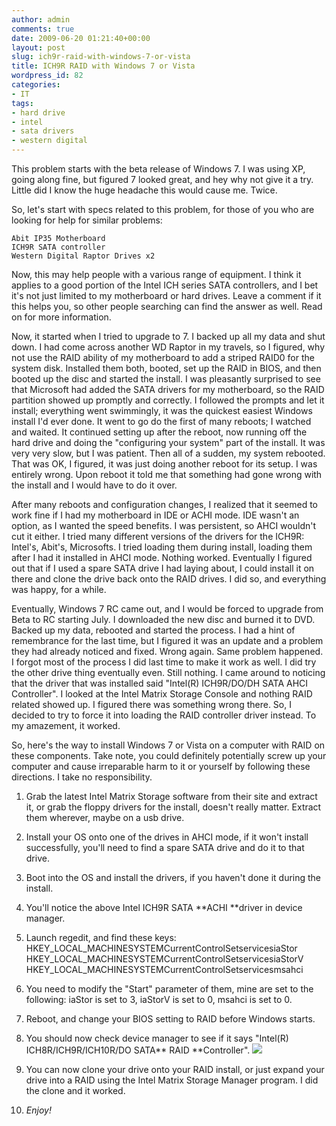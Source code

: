 ```yaml
---
author: admin
comments: true
date: 2009-06-20 01:21:40+00:00
layout: post
slug: ich9r-raid-with-windows-7-or-vista
title: ICH9R RAID with Windows 7 or Vista
wordpress_id: 82
categories:
- IT
tags:
- hard drive
- intel
- sata drivers
- western digital
---
```


This problem starts with the beta release of Windows 7. I was using XP, going along fine, but figured 7 looked great, and hey why not give it a try. Little did I know the huge headache this would cause me. Twice.

So, let's start with specs related to this problem, for those of you who are looking for help for similar problems:

    
    Abit IP35 Motherboard
    ICH9R SATA controller
    Western Digital Raptor Drives x2


Now, this may help people with a various range of equipment. I think it applies to a good portion of the Intel ICH series SATA controllers, and I bet it's not just limited to my motherboard or hard drives. Leave a comment if it this helps you, so other people searching can find the answer as well. Read on for more information.

<!-- more -->

Now, it started when I tried to upgrade to 7. I backed up all my data and shut down. I had come across another WD Raptor in my travels, so I figured, why not use the RAID ability of my motherboard to add a striped RAID0 for the system disk. Installed them both, booted, set up the RAID in BIOS, and then booted up the disc and started the install. I was pleasantly surprised to see that Microsoft had added the SATA drivers for my motherboard, so the RAID partition showed up promptly and correctly. I followed the prompts and let it install; everything went swimmingly, it was the quickest easiest Windows install I'd ever done. It went to go do the first of many reboots; I watched and waited. It continued setting up after the reboot, now running off the hard drive and doing the "configuring your system" part of the install. It was very very slow, but I was patient. Then all of a sudden, my system rebooted. That was OK, I figured, it was just doing another reboot for its setup. I was entirely wrong. Upon reboot it told me that something had gone wrong with the install and I would have to do it over.

After many reboots and configuration changes, I realized that it seemed to work fine if I had my motherboard in IDE or ACHI mode. IDE wasn't an option, as I wanted the speed benefits. I was persistent, so AHCI wouldn't cut it either. I tried many different versions of the drivers for the ICH9R: Intel's, Abit's, Microsofts. I tried loading them during install, loading them after I had it installed in AHCI mode. Nothing worked. Eventually I figured out that if I used a spare SATA drive I had laying about, I could install it on there and clone the drive back onto the RAID drives. I did so, and everything was happy, for a while.

Eventually, Windows 7 RC came out, and I would be forced to upgrade from Beta to RC starting July. I downloaded the new disc and burned it to DVD. Backed up my data, rebooted and started the process. I had a hint of remembrance for the last time, but I figured it was an update and a problem they had already noticed and fixed. Wrong again. Same problem happened. I forgot most of the process I did last time to make it work as well. I did try the other drive thing eventually even. Still nothing. I came around to noticing that the driver that was installed said "Intel(R) ICH9R/DO/DH SATA AHCI Controller". I looked at the Intel Matrix Storage Console and nothing RAID related showed up. I figured there was something wrong there. So, I decided to try to force it into loading the RAID controller driver instead. To my amazement, it worked.

So, here's the way to install Windows 7 or Vista on a computer with RAID on these components. Take note, you could definitely potentially screw up your computer and cause irreparable harm to it or yourself by following these directions. I take no responsibility.



	
  1. Grab the latest Intel Matrix Storage software from their site and extract it, or grab the floppy drivers for the install, doesn't really matter. Extract them wherever, maybe on a usb drive.

	
  2. Install your OS onto one of the drives in AHCI mode, if it won't install successfully, you'll need to find a spare SATA drive and do it to that drive.

	
  3. Boot into the OS and install the drivers, if you haven't done it during the install.

	
  4. You'll notice the above Intel ICH9R SATA **ACHI **driver in device manager.

	
  5. Launch regedit, and find these keys:
HKEY_LOCAL_MACHINESYSTEMCurrentControlSetservicesiaStor
HKEY_LOCAL_MACHINESYSTEMCurrentControlSetservicesiaStorV
HKEY_LOCAL_MACHINESYSTEMCurrentControlSetservicesmsahci

	
  6. You need to modify the "Start" parameter of them, mine are set to the following: iaStor is set to 3, iaStorV is set to 0, msahci is set to 0.

	
  7. Reboot, and change your BIOS setting to RAID before Windows starts.

	
  8. You should now check device manager to see if it says "Intel(R) ICH8R/ICH9R/ICH10R/DO SATA** RAID **Controller".
[![](http://hypertoast.net/blog/wp-content/uploads/2009/06/deviceman-269x300.png)](http://hypertoast.net/blog/wp-content/uploads/2009/06/deviceman.png)

	
  9. You can now clone your drive onto your RAID install, or just expand your drive into a RAID using the Intel Matrix Storage Manager program. I did the clone and it worked.

	
  10. _Enjoy!_


